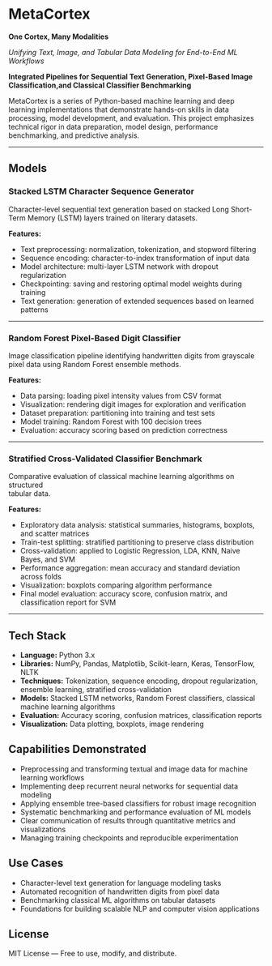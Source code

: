 # MetaCortex  
**One Cortex, Many Modalities**  

*Unifying Text, Image, and Tabular Data Modeling for End-to-End ML Workflows*

**Integrated Pipelines for Sequential Text Generation, Pixel-Based Image Classification,and Classical Classifier Benchmarking**

MetaCortex is a series of Python-based machine learning and deep learning implementations that demonstrate hands-on 
skills in data processing, model development, and evaluation. This project emphasizes technical rigor in data preparation, 
model design, performance benchmarking, and predictive analysis.

___

## Models

### Stacked LSTM Character Sequence Generator

Character-level sequential text generation based on stacked Long Short-Term Memory (LSTM) layers trained on literary 
datasets.

**Features:**
- Text preprocessing: normalization, tokenization, and stopword filtering  
- Sequence encoding: character-to-index transformation of input data  
- Model architecture: multi-layer LSTM network with dropout regularization  
- Checkpointing: saving and restoring optimal model weights during training  
- Text generation: generation of extended sequences based on learned patterns  

___

### Random Forest Pixel-Based Digit Classifier

Image classification pipeline identifying handwritten digits from grayscale pixel data  using Random Forest ensemble methods.

**Features:**
- Data parsing: loading pixel intensity values from CSV format  
- Visualization: rendering digit images for exploration and verification  
- Dataset preparation: partitioning into training and test sets  
- Model training: Random Forest with 100 decision trees  
- Evaluation: accuracy scoring based on prediction correctness  

___

### Stratified Cross-Validated Classifier Benchmark

Comparative evaluation of classical machine learning algorithms on structured  
tabular data.

**Features:**
- Exploratory data analysis: statistical summaries, histograms, boxplots, and scatter matrices  
- Train-test splitting: stratified partitioning to preserve class distribution  
- Cross-validation: applied to Logistic Regression, LDA, KNN, Naive Bayes, and SVM  
- Performance aggregation: mean accuracy and standard deviation across folds  
- Visualization: boxplots comparing algorithm performance  
- Final model evaluation: accuracy score, confusion matrix, and classification report for SVM  

___

## Tech Stack

- **Language:** Python 3.x  
- **Libraries:** NumPy, Pandas, Matplotlib, Scikit-learn, Keras, TensorFlow, NLTK  
- **Techniques:** Tokenization, sequence encoding, dropout regularization, ensemble learning, stratified cross-validation  
- **Models:** Stacked LSTM networks, Random Forest classifiers, classical machine learning algorithms  
- **Evaluation:** Accuracy scoring, confusion matrices, classification reports  
- **Visualization:** Data plotting, boxplots, image rendering  


## Capabilities Demonstrated

- Preprocessing and transforming textual and image data for machine learning workflows  
- Implementing deep recurrent neural networks for sequential data modeling  
- Applying ensemble tree-based classifiers for robust image recognition  
- Systematic benchmarking and performance evaluation of ML models  
- Clear communication of results through quantitative metrics and visualizations  
- Managing training checkpoints and reproducible experimentation  


## Use Cases

- Character-level text generation for language modeling tasks  
- Automated recognition of handwritten digits from pixel data  
- Benchmarking classical ML algorithms on tabular datasets  
- Foundations for building scalable NLP and computer vision applications  


## License

MIT License — Free to use, modify, and distribute.
